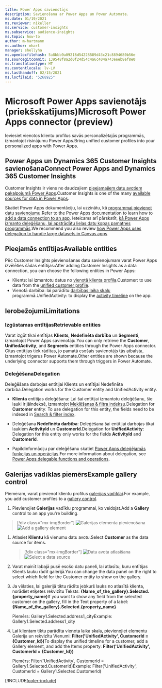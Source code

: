 ```yaml
---
title: Power Apps savienotājs
description: Savienošana ar Power Apps un Power Automate.
ms.date: 01/19/2021
ms.reviewer: nikeller
ms.service: customer-insights
ms.subservice: audience-insights
ms.topic: how-to
author: m-hartmann
ms.author: mhart
manager: shellyha
ms.openlocfilehash: 5a8bbb9a09218d54228589d43c21c8894680b56e
ms.sourcegitcommit: 139548f8a2d0f24d54c4a6c404a743eeeb8ef8e0
ms.translationtype: HT
ms.contentlocale: lv-LV
ms.lasthandoff: 02/15/2021
ms.locfileid: "5268925"
---
```

# <a name="microsoft-power-apps-connector-preview"></a><span data-ttu-id="dda71-103">Microsoft Power Apps savienotājs (priekšskatījums)</span><span class="sxs-lookup"><span data-stu-id="dda71-103">Microsoft Power Apps connector (preview)</span></span>

<span data-ttu-id="dda71-104">Ieviesiet vienotos klientu profilus savās personalizētajās programmās, izmantojot risinājumu Power Apps.</span><span class="sxs-lookup"><span data-stu-id="dda71-104">Bring unified customer profiles into your personalized apps with Power Apps.</span></span>

## <a name="connect-power-apps-and-dynamics-365-customer-insights"></a><span data-ttu-id="dda71-105">Power Apps un Dynamics 365 Customer Insights savienošana</span><span class="sxs-lookup"><span data-stu-id="dda71-105">Connect Power Apps and Dynamics 365 Customer Insights</span></span>

<span data-ttu-id="dda71-106">Customer Insights ir viens no daudzajiem [pieejamajiem datu avotiem pakalpojumā Power Apps](https://docs.microsoft.com/powerapps/maker/canvas-apps/working-with-data-sources).</span><span class="sxs-lookup"><span data-stu-id="dda71-106">Customer Insights is one of the many [available sources for data in Power Apps](https://docs.microsoft.com/powerapps/maker/canvas-apps/working-with-data-sources).</span></span>

<span data-ttu-id="dda71-107">Skatiet Power Apps dokumentāciju, lai uzzinātu, kā [programmai pievienot datu savienojumu](https://docs.microsoft.com/powerapps/maker/canvas-apps/add-data-connection).</span><span class="sxs-lookup"><span data-stu-id="dda71-107">Refer to the Power Apps documentation to learn how to [add a data connection to an app](https://docs.microsoft.com/powerapps/maker/canvas-apps/add-data-connection).</span></span> <span data-ttu-id="dda71-108">Ieteicams arī pārskatīt, [kā Power Apps izmanto deleģēšanu, lai apstrādātu lielas datu kopas pamatnes programmās](https://docs.microsoft.com/powerapps/maker/canvas-apps/delegation-overview).</span><span class="sxs-lookup"><span data-stu-id="dda71-108">We recommend you also review [how Power Apps uses delegation to handle large datasets in Canvas apps](https://docs.microsoft.com/powerapps/maker/canvas-apps/delegation-overview).</span></span>

## <a name="available-entities"></a><span data-ttu-id="dda71-109">Pieejamās entītijas</span><span class="sxs-lookup"><span data-stu-id="dda71-109">Available entities</span></span>

<span data-ttu-id="dda71-110">Pēc Customer Insights pievienošanas datu savienojumam varat Power Apps izvēlēties šādas entītijas:</span><span class="sxs-lookup"><span data-stu-id="dda71-110">After adding Customer Insights as a data connection, you can choose the following entities in Power Apps:</span></span>

- <span data-ttu-id="dda71-111">Klients: lai izmantotu datus no [vienotā klienta profila](customer-profiles.md).</span><span class="sxs-lookup"><span data-stu-id="dda71-111">Customer: to use data from the [unified customer profile](customer-profiles.md).</span></span>
- <span data-ttu-id="dda71-112">Vienotā darbība: lai parādītu [darbības laika skalu](activities.md) programmā.</span><span class="sxs-lookup"><span data-stu-id="dda71-112">UnifiedActivity: to display the [activity timeline](activities.md) on the app.</span></span>

## <a name="limitations"></a><span data-ttu-id="dda71-113">Ierobežojumi</span><span class="sxs-lookup"><span data-stu-id="dda71-113">Limitations</span></span>

### <a name="retrievable-entities"></a><span data-ttu-id="dda71-114">Izgūstamas entītijas</span><span class="sxs-lookup"><span data-stu-id="dda71-114">Retrievable entities</span></span>

<span data-ttu-id="dda71-115">Varat izgūt tikai entītijas **Klients**, **Nedefinēta darbība** un **Segmenti**, izmantojot Power Apps savienotāju.</span><span class="sxs-lookup"><span data-stu-id="dda71-115">You can only retrieve the **Customer**, **UnifiedActivity**, and **Segments** entities through the Power Apps connector.</span></span> <span data-ttu-id="dda71-116">Citas entītijas tiek rādītas, jo pamatā esošais savienotājs tās atbalsta, izmantojot trigerus Power Automate.</span><span class="sxs-lookup"><span data-stu-id="dda71-116">Other entities are shown because the underlying connector supports them through triggers in Power Automate.</span></span>  

### <a name="delegation"></a><span data-ttu-id="dda71-117">Deleģēšana</span><span class="sxs-lookup"><span data-stu-id="dda71-117">Delegation</span></span>

<span data-ttu-id="dda71-118">Deleģēšana darbojas entītijai Klients un entītijai Nedefinēta darbība.</span><span class="sxs-lookup"><span data-stu-id="dda71-118">Delegation works for the Customer entity and UnifiedActivity entity.</span></span> 

- <span data-ttu-id="dda71-119">**Klienta** entītijas deleģēšana: Lai šai entītijai izmantotu deleģēšanu, šie lauki ir jāindeksē, izmantojot [Meklēšanas & filtra indeksu](search-filter-index.md).</span><span class="sxs-lookup"><span data-stu-id="dda71-119">Delegation for **Customer** entity: To use delegation for this entity, the fields need to be indexed in [Search & filter index](search-filter-index.md).</span></span>  

- <span data-ttu-id="dda71-120">Deleģēšana **Nedefinēta darbība**: Deleģēšana šai entītijai darbojas tikai laukiem **ActivityId** un **CustomerId**.</span><span class="sxs-lookup"><span data-stu-id="dda71-120">Delegation for **UnifiedActivity**: Delegation for this entity only works for the fields **ActivityId** and **CustomerId**.</span></span>  

- <span data-ttu-id="dda71-121">Papildinformāciju par deleģēšanu skatiet [Power Apps deleģējamās funkcijas un operācijas](https://docs.microsoft.com/connectors/commondataservice/#power-apps-delegable-functions-and-operations-for-the-cds-for-apps).</span><span class="sxs-lookup"><span data-stu-id="dda71-121">For more information about delegation, see [Power Apps delegable functions and operations](https://docs.microsoft.com/connectors/commondataservice/#power-apps-delegable-functions-and-operations-for-the-cds-for-apps).</span></span> 

## <a name="example-gallery-control"></a><span data-ttu-id="dda71-122">Galerijas vadīklas piemērs</span><span class="sxs-lookup"><span data-stu-id="dda71-122">Example gallery control</span></span>

<span data-ttu-id="dda71-123">Piemēram, varat pievienot klientu profilus [galerijas vadīklai](https://docs.microsoft.com/powerapps/maker/canvas-apps/add-gallery).</span><span class="sxs-lookup"><span data-stu-id="dda71-123">For example, you add customer profiles to a [gallery control](https://docs.microsoft.com/powerapps/maker/canvas-apps/add-gallery).</span></span>

1. <span data-ttu-id="dda71-124">Pievienojiet **Galerijas** vadīklu programmai, ko veidojat.</span><span class="sxs-lookup"><span data-stu-id="dda71-124">Add a **Gallery** control to an app you're building.</span></span>

> [!div class="mx-imgBorder"]
> <span data-ttu-id="dda71-125">![Galerijas elementa pievienošana](media/connector-powerapps9.png "Galerijas elementa pievienošana")</span><span class="sxs-lookup"><span data-stu-id="dda71-125">![Add a gallery element](media/connector-powerapps9.png "Add a gallery element")</span></span>

1. <span data-ttu-id="dda71-126">Atlasiet **Klientu** kā vienumu datu avotu.</span><span class="sxs-lookup"><span data-stu-id="dda71-126">Select **Customer** as the data source for items.</span></span>

    > [!div class="mx-imgBorder"]
    > <span data-ttu-id="dda71-127">![Datu avota atlasīšana](media/choose-datasource-powerapps.png "Datu avota atlasīšana")</span><span class="sxs-lookup"><span data-stu-id="dda71-127">![Select a data source](media/choose-datasource-powerapps.png "Select a data source")</span></span>

1. <span data-ttu-id="dda71-128">Varat mainīt labajā pusē esošo datu paneli, lai atlasītu, kuru entītijas Klients lauku rādīt galerijā.</span><span class="sxs-lookup"><span data-stu-id="dda71-128">You can change the data panel on the right to select which field for the Customer entity to show on the gallery.</span></span>

1. <span data-ttu-id="dda71-129">Ja vēlaties, lai galerijā tiktu rādīts jebkurš lauks no atlasītā klienta, norādiet etiķetes rekvizītu Teksts: **{Name_of_the_gallery}.Selected.{property_name}**</span><span class="sxs-lookup"><span data-stu-id="dda71-129">If you want to show any field from the selected customer on the gallery, fill in the Text property of a label:  **{Name_of_the_gallery}.Selected.{property_name}**</span></span>

    <span data-ttu-id="dda71-130">Piemērs: Gallery1.Selected.address1_city</span><span class="sxs-lookup"><span data-stu-id="dda71-130">Example: Gallery1.Selected.address1_city</span></span>

1. <span data-ttu-id="dda71-131">Lai klientam tiktu parādīta vienota laika skala, pievienojiet elementu Galerija un rekvizītu Vienumi: **Filter('UnifiedActivity', CustomerId = {Customer_Id})**</span><span class="sxs-lookup"><span data-stu-id="dda71-131">To display the unified timeline for a customer, add a Gallery element, and add the Items property: **Filter('UnifiedActivity', CustomerId = {Customer_Id})**</span></span>

    <span data-ttu-id="dda71-132">Piemērs: Filter('UnifiedActivity', CustomerId = Gallery1.Selected.CustomerId)</span><span class="sxs-lookup"><span data-stu-id="dda71-132">Example: Filter('UnifiedActivity', CustomerId = Gallery1.Selected.CustomerId)</span></span>


[!INCLUDE[footer-include](../includes/footer-banner.md)]